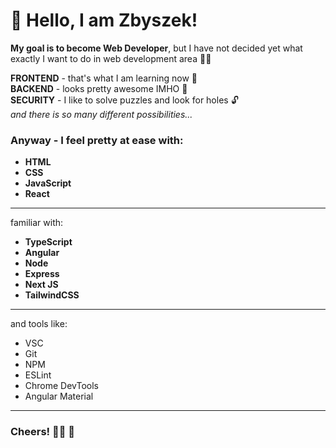 # 👋 Hello, I am Zbyszek!

**My goal is to become Web Developer**, but I have not decided yet what exactly I want to do in web development area 🤷‍♂️

**FRONTEND** - that's what I am learning now 📖  
**BACKEND** - looks pretty awesome IMHO 🧬  
**SECURITY** - I like to solve puzzles and look for holes 🔓  
_and there is so many different possibilities..._

### Anyway - I feel pretty at ease with: 
- **HTML** 
- **CSS**
- **JavaScript**
- **React**
---  

familiar with:

- **TypeScript** 
- **Angular**  
- **Node** 
- **Express** 
- **Next JS**
- **TailwindCSS**
---  

and tools like:

- VSC
- Git
- NPM
- ESLint
- Chrome DevTools  
- Angular Material
---  

### Cheers! 👨‍🦲 🤝
